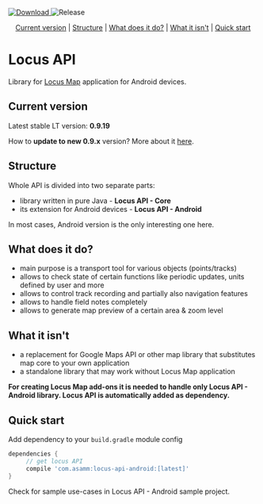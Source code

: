 [ ![Download](https://api.bintray.com/packages/asammsoft/maven/locus-api-android/images/download.svg) ](https://bintray.com/asammsoft/maven/locus-api-android/_latestVersion)
![Release](https://github.com/asamm/locus-api/workflows/Release/badge.svg)

<p align="center">
    <a href="#current-version">Current version</a> | 
    <a href="#structure">Structure</a> | 
    <a href="#what-does-it-do">What does it do?</a> | 
    <a href="#what-it-isnt">What it isn't</a> | 
    <a href="#quick-start">Quick start</a>
</p>

# Locus API

Library for [Locus Map](http://www.locusmap.eu) application for Android devices.

## Current version

Latest stable LT version: **0.9.19**

How to **update to new 0.9.x** version? More about it [here](https://github.com/asamm/locus-api/wiki/Update-to-version-0.9.0).

## Structure

Whole API is divided into two separate parts:

- library written in pure Java - **Locus API - Core**
- its extension for Android devices - **Locus API - Android**

In most cases, Android version is the only interesting one here.

## What does it do?

- main purpose is a transport tool for various objects (points/tracks)
- allows to check state of certain functions like periodic updates, units defined by user and more 
- allows to control track recording and partially also navigation features
- allows to handle field notes completely
- allows to generate map preview of a certain area & zoom level

## What it isn't

- a replacement for Google Maps API or other map library that substitutes map core to your own application
- a standalone library that may work without Locus Map application

**For creating Locus Map add-ons it is needed to handle only Locus API - Android library. Locus API is automatically added as dependency.**

## Quick start

Add dependency to your `build.gradle` module config

```gradle
dependencies {
     // get locus API
     compile 'com.asamm:locus-api-android:[latest]'
}
```

Check for sample use-cases in Locus API - Android sample project.
